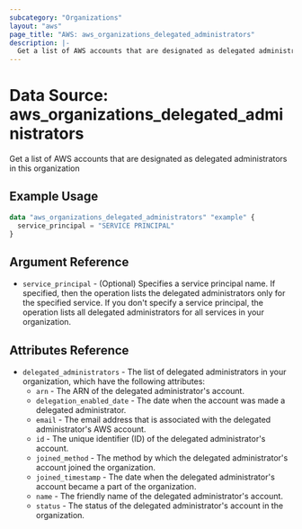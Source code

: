 ```yaml
---
subcategory: "Organizations"
layout: "aws"
page_title: "AWS: aws_organizations_delegated_administrators"
description: |-
  Get a list of AWS accounts that are designated as delegated administrators in this organization 
---
```


# Data Source: aws_organizations_delegated_administrators

Get a list of AWS accounts that are designated as delegated administrators in this organization

## Example Usage

```terraform
data "aws_organizations_delegated_administrators" "example" {
  service_principal = "SERVICE PRINCIPAL"
}
```

## Argument Reference

* `service_principal` - (Optional) Specifies a service principal name. If specified, then the operation lists the delegated administrators only for the specified service. If you don't specify a service principal, the operation lists all delegated administrators for all services in your organization.

## Attributes Reference

* `delegated_administrators` - The list of delegated administrators in your organization, which have the following attributes:
    * `arn` - The ARN of the delegated administrator's account.
    * `delegation_enabled_date` - The date when the account was made a delegated administrator.
    * `email` - The email address that is associated with the delegated administrator's AWS account.
    * `id` - The unique identifier (ID) of the delegated administrator's account.
    * `joined_method` - The method by which the delegated administrator's account joined the organization.
    * `joined_timestamp` - The date when the delegated administrator's account became a part of the organization.
    * `name` - The friendly name of the delegated administrator's account.
    * `status` - The status of the delegated administrator's account in the organization.
